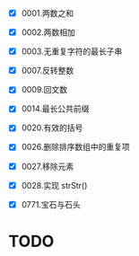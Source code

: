 - [x] 0001.两数之和

- [x] 0002.两数相加

- [x] 0003.无重复字符的最长子串

- [x] 0007.反转整数

- [x] 0009.回文数

- [x] 0014.最长公共前缀

- [x] 0020.有效的括号

- [x] 0026.删除排序数组中的重复项

- [x] 0027.移除元素

- [x] 0028.实现 strStr()

- [x] 0771.宝石与石头

# TODO
